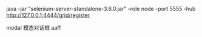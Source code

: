java -jar "selenium-server-standalone-3.6.0.jar" -role node -port 5555 -hub http://127.0.0.1:4444/grid/register



modal 模态对话框
aaff